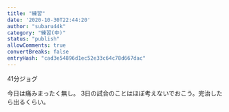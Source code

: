 ```yaml
---
title: "練習"
date: '2020-10-30T22:44:20'
author: "subaru44k"
category: "練習(中)"
status: "publish"
allowComments: true
convertBreaks: false
entryHash: "cad3e54896d1ec52e33c64c78d667dac"
---
```

41分ジョグ

今日は痛みまったく無し。
3日の試合のことはほぼ考えないでおこう。完治したら出るくらい。
